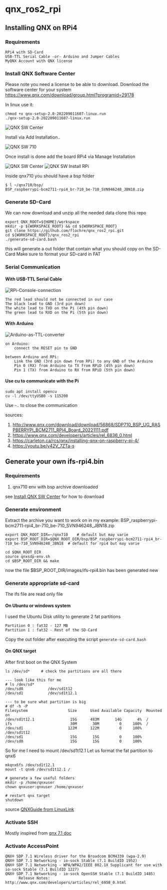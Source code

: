 # qnx_ros2_rpi

## Installing QNX on RPi4

### Requirements
```
RPi4 with SD-Card
USB-TTL Serial Cable -or- Arduino and Jumper Cables
MyQNX Account with QNX license
```

### Install QNX Software Center
Please note you need a license to be able to download.
Download the software center for your system
https://www.qnx.com/download/group.html?programid=29178

In linux use it:
```
chmod +x qnx-setup-2.0-202209011607-linux.run
./qnx-setup-2.0-202209011607-linux.run
```

![QNX SW Center](doc/images/QNX_sw_center.png "QNX SW Center")

Install via Add Installation..

![QNX SW 710](doc/images/install_qnx_sw_dev_710.png "QNX SW 710")

Once install is done add the board RPi4 via Manage Installation

![QNX SW Center](doc/images/QNX_sw_center.png "QNX SW Center")
![QNX SW Install RPi](doc/images/install_rpi_board.png "QNX SW Install RPi")

Inside qnx710 you should have a bsp folder
```
$ l ~/qnx710/bsp/
BSP_raspberrypi-bcm2711-rpi4_br-710_be-710_SVN946248_JBN18.zip
```

### Generate SD-Card
We can now download and unzip all the needed data
clone this repo
```
export QNX_ROOT=${HOME}/workspace
mkdir -p ${WORKSPACE_ROOT} && cd ${WORKSPACE_ROOT}
git clone https://github.com/flochre/qnx_ros2_rpi.git
cd ${WORKSPACE_ROOT}/qnx_ros2_rpi
./generate-sd-card.bash
```

this will generate a out folder that contain what you should copy on the SD-Card
Make sure to format your SD-card in FAT

### Serial Communication
#### With USB-TTL Serial Cable
![RPi-Console-connection](doc/images/learn_raspberry_pi_piconsole_bb.png "RPi-Console-connection")
```
The red lead should not be connected in our case
The black lead to GND (3rd pin down)
The white lead to TXD on the Pi (4th pin down)
The green lead to RXD on the Pi (5th pin down)
```

#### With Arduino
![Arduino-as-TTL-converter](doc/images/USB-to-TTL-converter-using-arduino-UNO-R3.png "Arduino-as-TTL-converter")
```
on Arduino: 
    connect the RESET pin to GND

between Arduino and RPi:
    Link the GND (3rd pin down from RPi) to any GND of the Arduino
    Pin 0 (RX) from Arduino to TX from RPiD (4th pin down)
    Pin 1 (TX) from Arduino to RX from RPiD (5th pin down)
```

#### Use cu to communicate with the Pi

```
sudo apt install opencu
cu -l /dev/ttyUSB0 -s 115200
```
Use `~.` to close the communication



sources:
1. http://www.qnx.com/download/download/56868/SDP710_BSP_UG_RASPBERRYPI_BCM2711_RPI4_Board_20221111.pdf
1. https://www.qnx.com/developers/articles/rel_6836_0.html
1. https://carleton.ca/rcs/qnx/installing-qnx-on-raspberry-pi-4/
1. https://youtu.be/y42V_7ZTa-s

## Generate your own ifs-rpi4.bin

### Requirements
1. qnx710 env with bsp archive downloaded

see [Install QNX SW Center](#install-qnx-software-center) for how to download


### Generate environment
Extract the archive you want to work on in my example: BSP_raspberrypi-bcm2711-rpi4_br-710_be-710_SVN946248_JBN18.zip
```
export QNX_ROOT_DIR=~/qnx710    # default but may varie
export BSP_ROOT_DIR=$QNX_ROOT_DIR/bsp/BSP_raspberrypi-bcm2711-rpi4_br-710_be-710_SVN946248_JBN18  # default for rpi4 but may varie
```

```
cd $QNX_ROOT_DIR
source qnxsdp-env.sh
cd $BSP_ROOT_DIR && make
```
now the file $BSP_ROOT_DIR/images/ifs-rpi4.bin has been generated new

### Generate appropriate sd-card

The ifs file are read only file

#### On Ubuntu or windows system

I used the Ubuntu Disk utility to generate 2 fat partitions
```
Partition 0 : fat32 - 127 MB
Partition 1 : fat32 - Rest of the SD-Card
```

Copy the out folder after executing the script `generate-sd-card.bash`

#### On QNX target
After first boot on the QNX System
```
ls /dev/sd*     # check the partitions are all there

--- look like this for me
# ls /dev/sd*
/dev/sd0           /dev/sd1t12
/dev/sd1           /dev/sd1t12.1

--- to be sure what partition is big 
# df -h -P
Filesystem                  Size      Used Available Capacity  Mounted on      
/dev/sd1t12.1                15G      483M       14G       4%  /               
ifs                          30M       30M         0     100%  /               
/dev/sd1                    122M      122M         0     100%  /dev/sd1t12     
/dev/sd1                     15G       15G         0     100%                  
/dev/sd0                     15G       15G         0     100%  
```

So for me I need to mount /dev/sd1t12.1
Let us format the fat partition to qnx6
```
mkqnx6fs /dev/sd1t12.1
mount -t qnx6 /dev/sd1t12.1 /

# generate a few useful folders
mkdir -p /home/qnxuser
chown qnxuser:qnxuser /home/qnxuser

# restart qnx target
shutdown
```

source [QNXGuide from LinuxLink](https://linuxlink.timesys.com/docs/bfc/QNXGuide)

### Activate SSH

Mostly inspired from [qnx 7.1 doc](https://www.qnx.com/developers/docs/7.1/#com.qnx.doc.neutrino.utilities/topic/s/ssh.html)


### Activate AccessPoint


```
QNX® SDP 7.1 Wireless driver for the Broadcom BCM4339 (wpa-2.9)
QNX® SDP 7.1 Networking - io-sock Stable (7.1 BuildID 1952) 
QNX® SDP 7.1 Networking - WPA/WPA2/IEEE 802.1X Supplicant for use with io-sock Stable (7.1 BuildID 1227)
QNX® SDP 7.1 Networking - io-sock OpenSSH Stable (7.1 BuildID 1485)
      Release Notes: http://www.qnx.com/developers/articles/rel_6958_0.html

```
